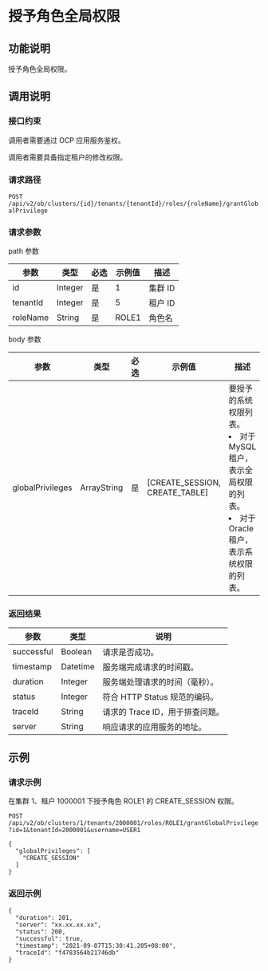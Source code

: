 授予角色全局权限 
=============================



功能说明 
-------------------------

授予角色全局权限。

调用说明 
-------------------------

### 接口约束 

调用者需要通过 OCP 应用服务鉴权。

调用者需要具备指定租户的修改权限。

### 请求路径 

`POST /api/v2/ob/clusters/{id}/tenants/{tenantId}/roles/{roleName}/grantGlobalPrivilege`

### 请求参数 

path 参数


|    参数    |   类型    | 必选 |  示例值  |  描述   |
|----------|---------|----|-------|-------|
| id       | Integer | 是  | 1     | 集群 ID |
| tenantId | Integer | 是  | 5     | 租户 ID |
| roleName | String  | 是  | ROLE1 | 角色名   |



body 参数


|        参数        |     类型      | 必选 |               示例值                |                                                                                   描述                                                                                   |
|------------------|-------------|----|----------------------------------|------------------------------------------------------------------------------------------------------------------------------------------------------------------------|
| globalPrivileges | ArrayString | 是  | [CREATE_SESSION, CREATE_TABLE\] | 要授予的系统权限列表。 <li> 对于 MySQL 租户，表示全局权限的列表。  </li>  <li>对于 Oracle 租户，表示系统权限的列表。</li>     |



### 返回结果 



|     参数     |    类型    |          说明           |
|------------|----------|-----------------------|
| successful | Boolean  | 请求是否成功。               |
| timestamp  | Datetime | 服务端完成请求的时间戳。          |
| duration   | Integer  | 服务端处理请求的时间（毫秒）。       |
| status     | Integer  | 符合 HTTP Status 规范的编码。 |
| traceId    | String   | 请求的 Trace ID，用于排查问题。  |
| server     | String   | 响应请求的应用服务的地址。         |



示例 
-----------------------

### 请求示例 

在集群 1、租户 1000001 下授予角色 ROLE1 的 CREATE_SESSION 权限。

`POST /api/v2/ob/clusters/1/tenants/2000001/roles/ROLE1/grantGlobalPrivilege?id=1&tenantId=2000001&username=USER1`

```unknow
{
  "globalPrivileges": [
    "CREATE_SESSION"
  ]
}
```



### 返回示例 

```unknow
{
  "duration": 201,
  "server": "xx.xx.xx.xx",
  "status": 200,
  "successful": true,
  "timestamp": "2021-09-07T15:30:41.205+08:00",
  "traceId": "f4783564b21746db"
}
```


